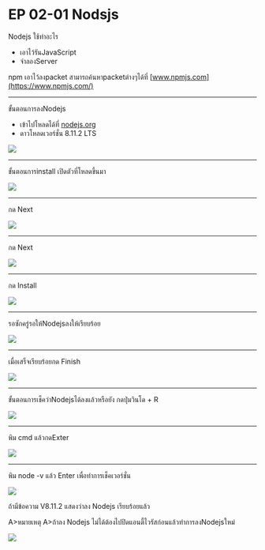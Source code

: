 # EP 02-01  Nodsjs
Nodejs ใช้ทำอะไร

* เอาไว้รันJavaScript
* จำลองServer 

npm เอาไว้ลงpacket สามารถค้นหาpacketต่างๆได้ที่ [www.npmjs.com](https://www.npmjs.com/)

* * *

ขั้นตอนการลงNodejs

* เข้าไปโหลดได้ที่ [nodejs.org](https://nodejs.org/en/)
* ดาวโหลดเวอร์ชั่น 8.11.2 LTS

![](images/EP02-01nodejs/1.png)  

* * *

ขั้นตอนการinstall
เปิดตัวที่โหลดขึ้นมา

![](images/EP02-01nodejs/2.png)

* * *

กด Next

![](images/EP02-01nodejs/3.png)

* * *

กด Next

![](images/EP02-01nodejs/4.png)  

* * *

กด Install

![](images/EP02-01nodejs/5.png)

* * *

รอซักครู่รอให้Nodejsลงให้เรียบร้อย

![](images/EP02-01nodejs/6.png)

* * *

เมื่อเสร็จเรียบร้อยกด Finish 

![](images/EP02-01nodejs/7.png)

* * *

ขั้นตอนการเช็คว่าNodejsได้ลงแล้วหรือยัง
กดปุ่มวินโด + R  

![](images/EP02-01nodejs/12.jpg)

* * *

พิม cmd แล้วกดExter

![](images/EP02-01nodejs/13.png)

* * *

พิม node -v แล้ว Enter เพื่อทำการเช็คเวอร์ชั่น

![](images/EP02-01nodejs/9.png)

ถ้ามีข้อความ V8.11.2 แสดงว่าลง Nodejs เรียบร้อยแล้ว

A>หมายเหตุ
A>ถ้าลง Nodejs ไม่ได้ต้องไปปิดแอนตี้ไวรัสก่อนแล้วทำการลงNodejsใหม่


[![](images/EP01-00PreviewIonicCreator/12.PNG)](https://youtu.be/S4rTmzAyd5s)